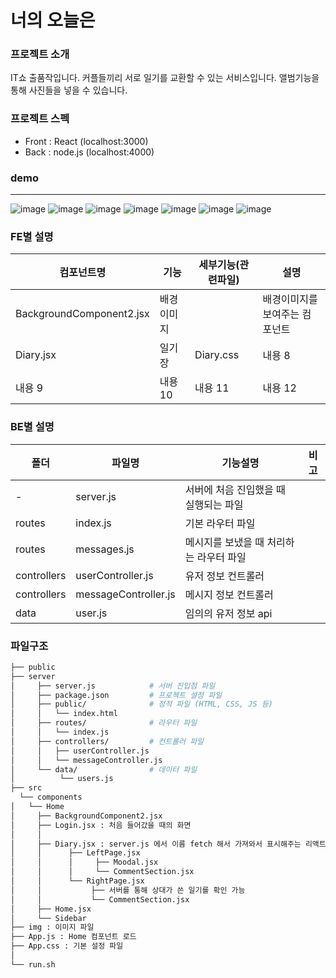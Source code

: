 # 너의 오늘은 

### 프로젝트 소개 
 IT쇼 출품작입니다. 커플들끼리 서로 일기를 교환할 수 있는 서비스입니다. 앨범기능을 통해 사진들을 넣을 수 있습니다. 
 
### 프로젝트 스펙 
- Front : React (localhost:3000)
- Back : node.js (localhost:4000)

### demo 
---
![image](https://github.com/rambus2006/ITSHOW/assets/101540710/ff344331-d786-460f-96a3-0a0fc326e7e9)
![image](https://github.com/rambus2006/ITSHOW/assets/101540710/7ac8ff85-233f-42bf-bbf8-deef57d95694)
![image](https://github.com/rambus2006/ITSHOW/assets/101540710/975caa28-2838-4e70-9cca-8e155808afcb)
![image](https://github.com/rambus2006/ITSHOW/assets/101540710/151e598b-ab9f-4077-a3d6-6f81c59663fe)
![image](https://github.com/rambus2006/ITSHOW/assets/101540710/d989f1d6-88c2-43f1-b2f4-17b8c5999a0d)
![image](https://github.com/rambus2006/ITSHOW/assets/101540710/96bba69b-a2d0-4f1b-8e89-7eafcacb22bd)
![image](https://github.com/rambus2006/ITSHOW/assets/101540710/042c16b2-605c-4287-997b-47f8c71e417a)




### FE별 설명 
| 컴포넌트명| 기능 | 세부기능(관련파일) | 설명 |
|---|---|---|---|
|BackgroundComponent2.jsx|배경이미지||배경이미지를 보여주는 컴포넌트|
|Diary.jsx|일기장|Diary.css|내용 8|
|내용 9|내용 10|내용 11|내용 12|

### BE별 설명
|폴더| 파일명 | 기능설명 | 비고 |
|---|---|---|---|
| - |server.js |서버에 처음 진입했을 때 실행되는 파일 ||
| routes | index.js | 기본 라우터 파일||
| routes | messages.js | 메시지를 보냈을 때 처리하는 라우터 파일||
| controllers |userController.js| 유저 정보 컨트롤러 ||
| controllers |messageController.js|메시지 정보 컨트롤러||
| data | user.js | 임의의 유저 정보 api|

### 파일구조
```bash
├── public 
├── server
│     ├── server.js            # 서버 진입점 파일
│     ├── package.json         # 프로젝트 설정 파일
│     ├── public/              # 정적 파일 (HTML, CSS, JS 등)
│     │   └── index.html
│     ├── routes/              # 라우터 파일
│     │   └── index.js
│     ├── controllers/         # 컨트롤러 파일
│     │   ├── userController.js
│     │   └── messageController.js
│     └── data/                # 데이터 파일
│          └── users.js
├── src
  └── components
│   └── Home
│     ├── BackgroundComponent2.jsx
│     ├── Login.jsx : 처음 들어갔을 때의 화면
│     │
│     ├── Diary.jsx : server.js 에서 이름 fetch 해서 가져와서 표시해주는 리액트 코드 
│     │      ├── LeftPage.jsx
│     │      │     ├── Moodal.jsx
│     │      │     └── CommentSection.jsx
│     │      └── RightPage.jsx
│     │           ├── 서버를 통해 상대가 쓴 일기를 확인 가능 
│     │           └── CommentSection.jsx
│     ├── Home.jsx 
│     └── Sidebar
├── img : 이미지 파일 
├── App.js : Home 컴포넌트 로드
├── App.css : 기본 설정 파일
│   
└── run.sh
``` 
